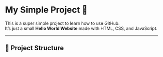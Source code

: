 # My Simple Project 🚀

This is a super simple project to learn how to use GitHub.  
It’s just a small **Hello World Website** made with HTML, CSS, and JavaScript.

---

## 📂 Project Structure
